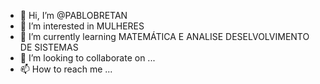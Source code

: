 - 👋 Hi, I’m @PABLOBRETAN
- 👀 I’m interested in MULHERES
- 🌱 I’m currently learning MATEMÁTICA E ANALISE DESELVOLVIMENTO DE SISTEMAS
- 💞️ I’m looking to collaborate on ...
- 📫 How to reach me ...

<!---
PABLOBRETAN/PABLOBRETAN is a ✨ special ✨ repository because its `README.md` (this file) appears on your GitHub profile.
You can click the Preview link to take a look at your changes.
--->
